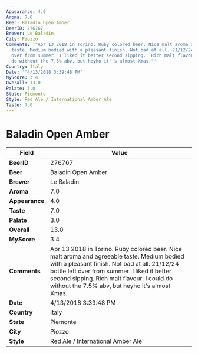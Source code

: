 ```yaml
---
Appearance: 4.0
Aroma: 7.0
Beer: Baladin Open Amber
BeerID: 276767
Brewer: Le Baladin
City: Piozzo
Comments: '"Apr 13 2018 in Torino. Ruby colored beer. Nice malt aroma and agreeable
  taste. Medium bodied with a pleasant finish. Not bad at all. 21/12/24 bottle left
  over from summer. I liked it better second sipping.  Rich malt flavour.  I could
  do without the 7.5% abv, but heyho it''s almost Xmas."'
Country: Italy
Date: '"4/13/2018 3:39:48 PM"'
MyScore: 3.4
Overall: 13.0
Palate: 3.0
State: Piemonte
Style: Red Ale / International Amber Ale
Taste: 7.0
---
```


# Baladin Open Amber

| Field         | Value |
|---------------|-------|
| **BeerID** | 276767 |
| **Beer** | Baladin Open Amber |
| **Brewer** | Le Baladin |
| **Aroma** | 7.0 |
| **Appearance** | 4.0 |
| **Taste** | 7.0 |
| **Palate** | 3.0 |
| **Overall** | 13.0 |
| **MyScore** | 3.4 |
| **Comments** | Apr 13 2018 in Torino. Ruby colored beer. Nice malt aroma and agreeable taste. Medium bodied with a pleasant finish. Not bad at all. 21/12/24 bottle left over from summer. I liked it better second sipping.  Rich malt flavour.  I could do without the 7.5% abv, but heyho it's almost Xmas. |
| **Date** | 4/13/2018 3:39:48 PM |
| **Country** | Italy |
| **State** | Piemonte |
| **City** | Piozzo |
| **Style** | Red Ale / International Amber Ale |
